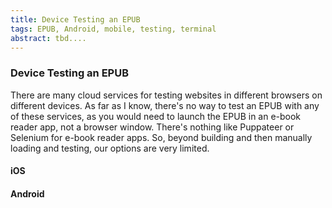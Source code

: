 ```yaml
---
title: Device Testing an EPUB
tags: EPUB, Android, mobile, testing, terminal
abstract: tbd....
---
```


### Device Testing an EPUB
There are many cloud services for testing websites in different browsers on different devices. As far as I know, there's no way to test an EPUB with any of these services, as you would need to launch the EPUB in an e-book reader app, not a browser window. There's nothing like Puppateer or Selenium for e-book reader apps. So, beyond building and then manually loading and testing, our options are very limited.

#### iOS

#### Android
